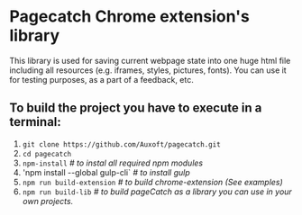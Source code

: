 # Pagecatch Chrome extension's library

This library is used for saving current webpage state into one huge html file including all resources (e.g. iframes, styles, pictures, fonts). You can use it for testing purposes, as a part of a feedback, etc.

## To build the project you have to execute in a terminal:

1. `git clone https://github.com/Auxoft/pagecatch.git`
2. `cd pagecatch`
3. `npm-install` *# to instal all required npm modules*
4. 'npm install --global gulp-cli` *# to install gulp*
4. `npm run build-extension` *# to build chrome-extension (See examples)*
5. `npm run build-lib` *# to build pageCatch as a library you can use in your own projects.*

